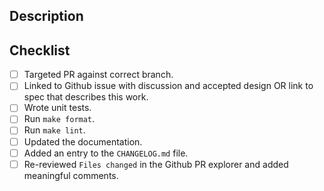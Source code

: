 <!-- < < < < < < < < < < < < < < < < < < < < < < < < < < < < < < < < < ☺
v                               ✰  Thanks for creating a PR! ✰
v    Before smashing the submit button please review the checkboxes.
v    If a checkbox is n/a - please still include it but + a little note why
☺ > > > > > > > > > > > > > > > > > > > > > > > > > > > > > > > > >  -->

## Description
<!-- Small description -->

## Checklist
- [ ] Targeted PR against correct branch.
- [ ] Linked to Github issue with discussion and accepted design OR link to spec that describes this work.
- [ ] Wrote unit tests.
- [ ] Run `make format`.
- [ ] Run `make lint`.
- [ ] Updated the documentation.
- [ ] Added an entry to the `CHANGELOG.md` file.
- [ ] Re-reviewed `Files changed` in the Github PR explorer and added meaningful comments.

